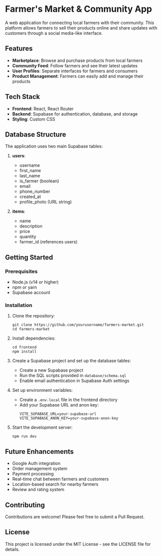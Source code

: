 # Farmer's Market & Community App

A web application for connecting local farmers with their community. This platform allows farmers to sell their products online and share updates with customers through a social media-like interface.

## Features

- **Marketplace**: Browse and purchase products from local farmers
- **Community Feed**: Follow farmers and see their latest updates
- **User Profiles**: Separate interfaces for farmers and consumers
- **Product Management**: Farmers can easily add and manage their products

## Tech Stack

- **Frontend**: React, React Router
- **Backend**: Supabase for authentication, database, and storage
- **Styling**: Custom CSS

## Database Structure

The application uses two main Supabase tables:

1. **users**:
   - username
   - first_name
   - last_name
   - is_farmer (boolean)
   - email
   - phone_number
   - created_at
   - profile_photo (URL string)

2. **items**:
   - name
   - description
   - price
   - quantity
   - farmer_id (references users)

## Getting Started

### Prerequisites

- Node.js (v14 or higher)
- npm or yarn
- Supabase account

### Installation

1. Clone the repository:
   ```
   git clone https://github.com/yourusername/farmers-market.git
   cd farmers-market
   ```

2. Install dependencies:
   ```
   cd frontend
   npm install
   ```

3. Create a Supabase project and set up the database tables:
   - Create a new Supabase project
   - Run the SQL scripts provided in `database/schema.sql`
   - Enable email authentication in Supabase Auth settings

4. Set up environment variables:
   - Create a `.env.local` file in the frontend directory
   - Add your Supabase URL and anon key:
     ```
     VITE_SUPABASE_URL=your-supabase-url
     VITE_SUPABASE_ANON_KEY=your-supabase-anon-key
     ```

5. Start the development server:
   ```
   npm run dev
   ```

## Future Enhancements

- Google Auth integration
- Order management system
- Payment processing
- Real-time chat between farmers and customers
- Location-based search for nearby farmers
- Review and rating system

## Contributing

Contributions are welcome! Please feel free to submit a Pull Request.

## License

This project is licensed under the MIT License - see the LICENSE file for details.
